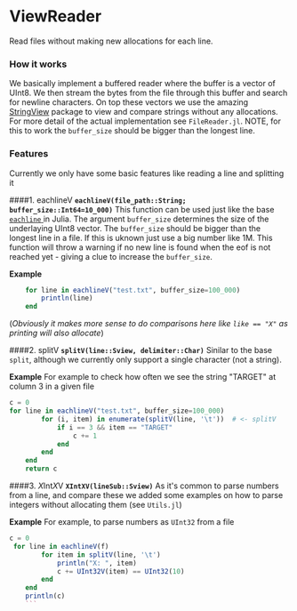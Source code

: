 # ViewReader
Read files without making new allocations for each line.

### How it works
We basically implement a buffered reader where the buffer is a vector of UInt8. We then stream the bytes from the file through this buffer and search for newline characters. On top these vectors we use the amazing  [StringView](http://https://github.com/JuliaStrings/StringViews.jl "StringView") package to view and compare strings without any allocations. For more detail of the actual implementation see `FileReader.jl`. NOTE, for this to work the `buffer_size` should be bigger than the longest line.

### Features
Currently we only have some basic features like reading a line and splitting it

####1. eachlineV
**`eachlineV(file_path::String; buffer_size::Int64=10_000)`**
This function can be used just like the base[ `eachline` ](https://docs.julialang.org/en/v1/base/io-network/#Base.eachline " `eachline` ")in Julia. The argument `buffer_size` determines the size of the underlaying UInt8 vector. The `buffer_size` should be bigger than the longest line in a file. If this is uknown just use a big number like 1M. This function will throw a warning if no new line is found when the eof is not reached yet - giving a clue to increase the `buffer_size`. 

**Example**
```Julia
    for line in eachlineV("test.txt", buffer_size=100_000)
        println(line)
    end
```
(*Obviously it makes more sense to do comparisons here like `like == "X"` as printing will also allocate*)

####2. splitV
**`splitV(line::Sview, delimiter::Char)`**
Sinilar to the base `split`, although we currently only support a single character (not a string).

**Example**
For example to check how often we see the string "TARGET" at column 3 in a given file 
```Julia
c = 0
for line in eachlineV("test.txt", buffer_size=100_000)
        for (i, item) in enumerate(splitV(line, '\t'))  # <- splitV
            if i == 3 && item == "TARGET"
                c += 1
            end 
        end 
    end 
    return c
```
####3. *X*Int*X*V
**`XIntXV(lineSub::Sview)`**
As it's common to parse numbers from a line, and compare these we added some examples on how to parse integers without allocating them (see `Utils.jl`)

**Example**
For example, to parse numbers as `UInt32` from a file
```Julia
c = 0
 for line in eachlineV(f)
        for item in splitV(line, '\t')
            println("X: ", item)
            c += UInt32V(item) == UInt32(10)
        end 
    end
    println(c)
	```

